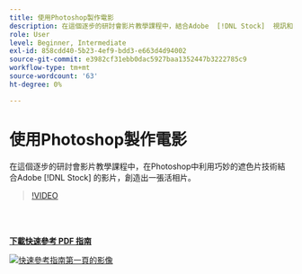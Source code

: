 ```yaml
---
title: 使用Photoshop製作電影
description: 在這個逐步的研討會影片教學課程中，結合Adobe  [!DNL Stock]  視訊和巧妙的遮色片技術，製作出一張活相片Photoshop
role: User
level: Beginner, Intermediate
exl-id: 858cdd40-5b23-4ef9-bdd3-e663d4d94002
source-git-commit: e3982cf31ebb0dac5927baa1352447b3222785c9
workflow-type: tm+mt
source-wordcount: '63'
ht-degree: 0%

---
```


# 使用Photoshop製作電影

在這個逐步的研討會影片教學課程中，在Photoshop中利用巧妙的遮色片技術結合Adobe [!DNL Stock] 的影片，創造出一張活相片。

>[!VIDEO](https://video.tv.adobe.com/v/331002?hidetitle=true)

<br> 

[**下載快速參考 PDF 指南**](../quick-reference/CreatingCinemagraphswithPhotoshop.pdf)

[![快速參考指南第一頁的影像](assets/CreatingCinemagraphswithPhotoshopPage1.png)](../quick-reference/CreatingCinemagraphswithPhotoshop.pdf)
